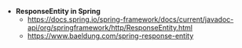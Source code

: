 -   **ResponseEntity in Spring**
    -   https://docs.spring.io/spring-framework/docs/current/javadoc-api/org/springframework/http/ResponseEntity.html
    -   https://www.baeldung.com/spring-response-entity
